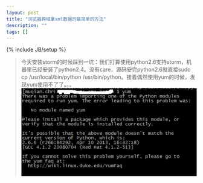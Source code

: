 ```yaml
---
layout: post
title: "浏览器跨域拿xml数据的最简单的方法"
description: ""
tags: []
---
```

{% include JB/setup %}

>今天安装storm的时候踩到一坑：我们打算使用python2.6支持storm，机器里已经安装了python2.4。没有care，源码安完python2.6就直接sudo cp /usr/local/bin/python /usr/bin/python。接着偶然使用yum的时候，发现yum使用不了了。。。![error](/img/1.jpg)
